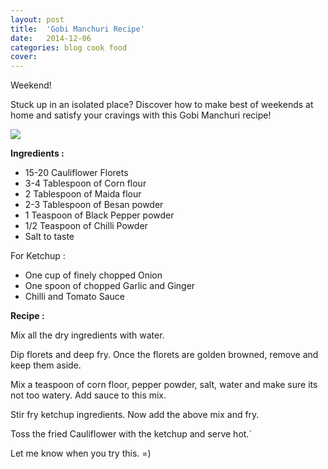 ```yaml
---
layout: post
title:  'Gobi Manchuri Recipe'
date:   2014-12-06
categories: blog cook food
cover:
---
```


Weekend! 

Stuck up in an isolated place? Discover how to make best of weekends at home and satisfy your cravings with this Gobi Manchuri recipe! 

<img src="http://farm4.static.flickr.com/3914/14885314067_7c06fb1084_z.jpg">

<b>Ingredients : </b> 

* 15-20 Cauliflower Florets
* 3-4 Tablespoon of Corn flour
* 2 Tablespoon of Maida flour
* 2-3 Tablespoon of Besan powder
* 1 Teaspoon of Black Pepper powder
* 1/2 Teaspoon of Chilli Powder
* Salt to taste

For Ketchup : 

* One cup of finely chopped Onion
* One spoon of chopped Garlic and Ginger
* Chilli and Tomato Sauce

<b>Recipe : </b>

Mix all the dry ingredients with water. 

Dip florets and deep fry. Once the florets are golden browned, remove and keep them aside. 

Mix a teaspoon of corn floor, pepper powder, salt, water and make sure its not too watery. Add sauce to this mix.

Stir fry ketchup ingredients. Now add the above mix and fry. 

Toss the fried Cauliflower with the ketchup and serve hot.`

Let me know when you try this. =)
